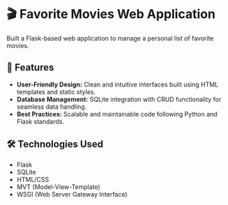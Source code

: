 # 🎬 Favorite Movies Web Application  

Built a Flask-based web application to manage a personal list of favorite movies.

## 🌟 Features  
- **User-Friendly Design:** Clean and intuitive interfaces built using HTML templates and static styles.  
- **Database Management:** SQLite integration with CRUD functionality for seamless data handling.  
- **Best Practices:** Scalable and maintainable code following Python and Flask standards.  

## 🛠️ Technologies Used  
- Flask  
- SQLite  
- HTML/CSS
- MVT (Model-View-Template)
- WSGI (Web Server Gateway Interface)